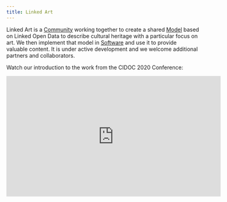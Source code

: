 ```yaml
---
title: Linked Art
---
```


Linked Art is a [Community](/community/) working together to create a shared [Model](/model/) based on Linked Open Data to describe cultural heritage with a particular focus on art. We then implement that model in [Software](/software/) and use it to provide valuable content. It is under active development and we welcome additional partners and collaborators.

Watch our introduction to the work from the CIDOC 2020 Conference:

<center>
<iframe width="560" height="315" src="https://www.youtube.com/embed/afO7KEysda8?start=183" frameborder="0" allow="accelerometer; autoplay; clipboard-write; encrypted-media; gyroscope; picture-in-picture" allowfullscreen></iframe>
</center>


<div id="devbranch" style="display:none">

<b>Development Previews</b>

<ul id="branches"></ul>
</div>

<script src="/media/vendor/gh3.js"></script>
<script>
if (window.location.hostname != "linked.art") {
	var me = new Gh3.User("linked-art");
	var larepo = new Gh3.Repository("linked.art", me);
	larepo.fetch(
		function(err, res) {
			if (err) return;
			larepo.fetchBranches(
				function(err, res) {
					if (err) return;
					// var branches = larepo.getBranches();
					larepo.eachBranch(
						function(branch) {
							if (branch.name != "master") {
								$("#branches").append('<li><a href="https://'+branch.name+
									'--linked-art.netlify.com/">'+branch.name+'</a></ul>');
								// Getting files is hard, need to walk through many commits
								// and somehow determine when to stop
							}
						}
					)					
				}
			);
			larepo.fetchPulls(
				function(err, res) {
					if (err) return;
					// var pulls = larepo.getPulls();
					larepo.eachPull(
						function(pull) {
							$("#branches").append('<li><a href="https://deploy-preview-'+pull.number+
								'--linked-art.netlify.com/">Pull Request '+pull.number+'</a>' +
								'<ul id="files_'+pull.number+'">');
							pull.fetchFiles(
								function(err, res) {
									_.each(res.files, function(file) {
										if (file.filename.startsWith("content")) {
											fn = file.filename.replace('content', '', 1)
											if (fn.endsWith(".html") || fn.endsWith(".json")) {
												$("#files_"+pull.number).append('<li><a href="https://deploy-preview-'+
													pull.number+'--linked-art.netlify.com/'+fn+'">'+fn+"</a></li>");
											}
										}
									})
								}
							);
						}
					)					
				}
			);
		}
	);
	$("#devbranch").show()
}

</script>
